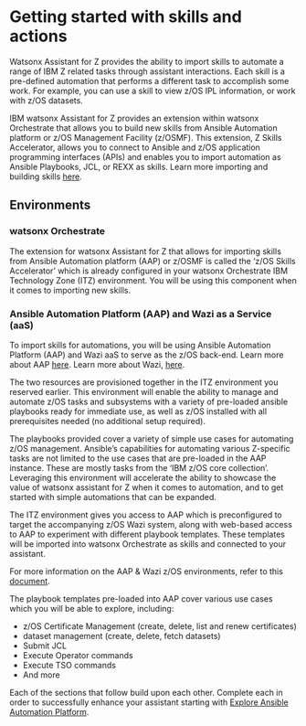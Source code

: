 # Getting started with skills and actions
Watsonx Assistant for Z provides the ability to import skills to automate a range of IBM Z related tasks through assistant interactions. Each skill is a pre-defined automation that performs a different task to accomplish some work. For example, you can use a skill to view z/OS IPL information, or work with z/OS datasets.

IBM watsonx Assistant for Z provides an extension within watsonx Orchestrate that allows you to build new skills from Ansible Automation platform or z/OS Management Facility (z/OSMF). This extension, Z Skills Accelerator, allows you to connect to Ansible and z/OS application programming interfaces (APIs) and enables you to import automation as Ansible Playbooks, JCL, or REXX as skills. Learn more importing and building skills <a href="https://www.ibm.com/docs/en/watsonx/waz/2.x?topic=building-skills-from-ansible-controller-zos" target="_blank">here</a>.

## Environments
### watsonx Orchestrate
The extension for watsonx Assistant for Z that allows for importing skills from Ansible Automation platform (AAP) or z/OSMF is called the ‘z/OS Skills Accelerator’ which is already configured in your watsonx Orchestrate IBM Technology Zone (ITZ) environment. You will be using this component when it comes to importing new skills.

### Ansible Automation Platform (AAP) and Wazi as a Service (aaS)
To import skills for automations, you will be using Ansible Automation Platform (AAP) and Wazi aaS to serve as the z/OS back-end. Learn more about AAP <a href="https://www.redhat.com/en/technologies/management/ansible" target="_blank">here</a>. Learn more about Wazi, <a href="https://www.ibm.com/cloud/wazi-as-a-service" target="_blank">here</a>.

The two resources are provisioned together in the ITZ environment you reserved earlier. This environment will enable the ability to manage and automate z/OS tasks and subsystems with a variety of pre-loaded ansible playbooks ready for immediate use, as well as z/OS installed with all prerequisites needed (no additional setup required).

The playbooks provided cover a variety of simple use cases for automating z/OS management. Ansible’s capabilities for automating various Z-specific tasks are not limited to the use cases that are pre-loaded in the AAP instance. These are mostly tasks from the ‘IBM z/OS core collection’. Leveraging this environment will accelerate the ability to showcase the value of watsonx assistant for Z when it comes to automation, and to get started with simple automations that can be expanded.

The ITZ environment gives you access to AAP which is preconfigured to target the accompanying z/OS Wazi system, along with web-based access to AAP to experiment with different playbook templates. These templates will be imported into watsonx Orchestrate as skills and connected to your assistant.

For more information on the AAP & Wazi z/OS environments, refer to this <a href="https://ibm.ent.box.com/v/ansible4zos-demo-guide" target="_blank">document</a>. 

The playbook templates pre-loaded into AAP cover various use cases which you will be able to explore, including:

- z/OS Certificate Management (create, delete, list and renew certificates)
- dataset management (create, delete, fetch datasets)
- Submit JCL
- Execute Operator commands
- Execute TSO commands
- And more

Each of the sections that follow build upon each other. Complete each in order to successfully enhance your assistant starting with [Explore Ansible Automation Platform](Setup/exploreAAP.md).